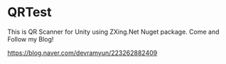 # QRTest

This is QR Scanner for Unity using ZXing.Net Nuget package.
Come and Follow my Blog!

https://blog.naver.com/devramyun/223262882409
